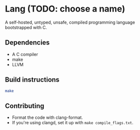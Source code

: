 # Lang (TODO: choose a name)

A self-hosted, untyped, unsafe, compiled programming language bootstrapped with C.

## Dependencies

- A C compiler
- make
- LLVM

## Build instructions

```sh
make
```

## Contributing

- Format the code with clang-format.
- If you're using clangd, set it up with `make compile_flags.txt`.
